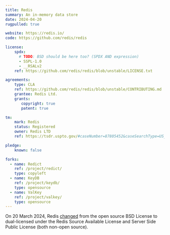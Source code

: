 ```yaml
---
title: Redis
summary: An in-memory data store
date: 2024-04-20
rugpulled: true

website: https://redis.io/
code: https://github.com/redis/redis

license:
    spdx:
      # TODO: BSD should be here too? (SPDX AND expression)
      - SSPL-1.0
      - __RSALv2
    ref: https://github.com/redis/redis/blob/unstable/LICENSE.txt

agreements:
    type: CLA
    ref: https://github.com/redis/redis/blob/unstable/CONTRIBUTING.md
    grantee: Redis Ltd.
    grants:
       copyright: true
       patent: true

tm:
    mark: Redis
    status: Registered
    owner: Redis LTD
    ref: https://tsdr.uspto.gov/#caseNumber=87805452&caseSearchType=US_APPLICATION&caseType=DEFAULT&searchType=statusSearch

pledge:
    known: false

forks:
  - name: Redict
    ref: /project/redict/
    type: copyleft
  - name: KeyDB
    ref: /project/keydb/
    type: opensource
  - name: ValKey
    ref: /project/valkey/
    type: opensource
---
```

On 20 March 2024, Redis [changed](https://redis.com/blog/redis-adopts-dual-source-available-licensing/) from the open source BSD License to dual-licensed under the Redis Source Available License and Server Side Public License (both non-open source).

